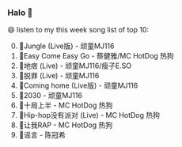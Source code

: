 

### Halo 👋

😄 listen to my this week song list of top 10:

0. 🌈Jungle (Live版) - 顽童MJ116
1. 🌈Easy Come Easy Go - 蔡健雅/MC HotDog 热狗
2. 🌈地痞 (Live) - 顽童MJ116/瘦子E.SO
3. 🌈脱罪 (Live) - 顽童MJ116
4. 🌈Coming home (Live版) - 顽童MJ116
5. 🌈2030 - 顽童MJ116
6. 🌈十局上半 - MC HotDog 热狗
7. 🌈Hip-hop没有派对 (Live) - MC HotDog 热狗
8. 🌈让我RAP - MC HotDog 热狗
9. 🌈谣言 - 陈冠希

